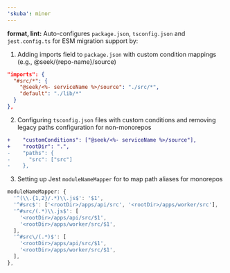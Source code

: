```yaml
---
'skuba': minor
---
```


**format, lint:** Auto-configures `package.json`, `tsconfig.json` and `jest.config.ts` for ESM migration support by:

1. Adding imports field to `package.json` with custom condition mappings (e.g., @seek/{repo-name}/source)

```json
"imports": {
  "#src/*": {
    "@seek/<%- serviceName %>/source": "./src/*",
    "default": "./lib/*"
  }
},
```

2. Configuring `tsconfig.json` files with custom conditions and removing legacy paths configuration for non-monorepos

```diff
+    "customConditions": ["@seek/<%- serviceName %>/source"],
+    "rootDir": ".",
-    "paths": {
-      "src": ["src"]
-    },
```

3. Setting up Jest `moduleNameMapper` for to map path aliases for monorepos

```typescript
moduleNameMapper: {
  '^(\\.{1,2}/.*)\\.js$': '$1',
  '^#src$': ['<rootDir>/apps/api/src', '<rootDir>/apps/worker/src'],
  '^#src/(.*)\\.js$': [
    '<rootDir>/apps/api/src/$1',
    '<rootDir>/apps/worker/src/$1',
  ],
  '^#src\/(.*)$': [
    '<rootDir>/apps/api/src/$1',
    '<rootDir>/apps/worker/src/$1',
  ],
},
```
